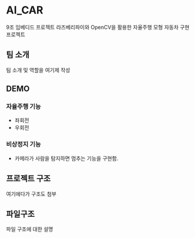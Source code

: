 # AI_CAR
9조 임베디드 프로젝트
라즈베리파이와 OpenCV을 활용한 자율주행 모형 자동차 구현 프로젝트

## 팀 소개
팀 소개 및 역할을 여기제 작성

## DEMO
### 자율주행 기능
- 좌회전
- 우회전

### 비상정지 기능 
- 카메라가 사람을 탐지하면 멈추는 기능을 구현함.

## 프로젝트 구조
여기에다가 구조도 첨부

## 파일구조
파일 구조에 대한 설명




